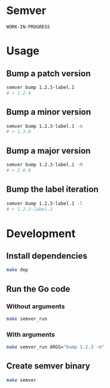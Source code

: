 # Semver

`WORK-IN-PROGRESS`

# Usage

## Bump a patch version

```sh
semver bump 1.2.3-label.1
# > 1.2.4
```

## Bump a minor version

```sh
semver bump 1.2.3-label.1 -m
# > 1.3.0
```

## Bump a major version

```sh
semver bump 1.2.3-label.1 -M
# > 2.0.0
```

## Bump the label iteration

```sh
semver bump 1.2.3-label.1 -l
# > 1.2.3-label.2
```

# Development

## Install dependencies

```sh
make dep
```

## Run the Go code

### Without arguments

```sh
make semver_run
```

### With arguments

```sh
make semver_run ARGS="bump 1.2.3 -m"
```

## Create semver binary

```sh
make semver
```
